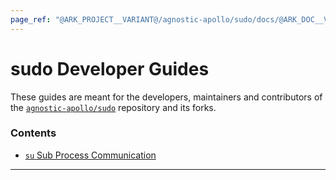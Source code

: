 ```yaml
---
page_ref: "@ARK_PROJECT__VARIANT@/agnostic-apollo/sudo/docs/@ARK_DOC__VERSION@/developer/guides/index.md"
---
```


# sudo Developer Guides

<!-- @ARK_DOCS__HEADER_PLACEHOLDER@ -->

These guides are meant for the developers, maintainers and contributors of the [`agnostic-apollo/sudo`](https://github.com/agnostic-apollo/sudo) repository and its forks.

### Contents

- [`su` Sub Process Communication](su-sub-process-communication/index.md)

---

&nbsp;
